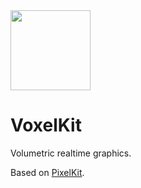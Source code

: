 <img src="https://github.com/hexagons/VoxelKit/blob/master/Assets/Logo/VoxelKit%20-%20Logo%20-%201024%20-%20BG.png?raw=true" width="128"/>

# VoxelKit

Volumetric realtime graphics.

Based on [PixelKit](https://github.com/hexagons/PixelKit).
